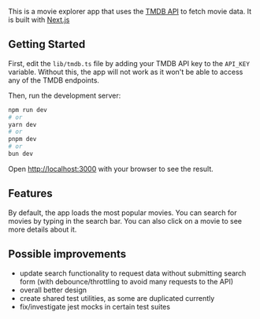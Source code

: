 This is a movie explorer app that uses the [TMDB API](https://www.themoviedb.org/documentation/api) to fetch movie data. It is built with [Next.js](https://nextjs.org/)

## Getting Started

First, edit the `lib/tmdb.ts` file by adding your TMDB API key to the `API_KEY` variable. Without this, the app will not work as it won't be able to access any of the TMDB endpoints.

Then, run the development server:

```bash
npm run dev
# or
yarn dev
# or
pnpm dev
# or
bun dev
```

Open [http://localhost:3000](http://localhost:3000) with your browser to see the result.

## Features

By default, the app loads the most popular movies. You can search for movies by typing in the search bar. You can also click on a movie to see more details about it.

## Possible improvements

- update search functionality to request data without submitting search form (with debounce/throttling to avoid many requests to the API)
- overall better design
- create shared test utilities, as some are duplicated currently
- fix/investigate jest mocks in certain test suites
